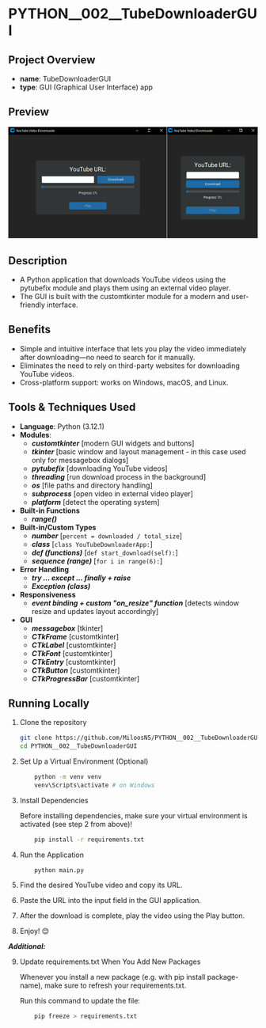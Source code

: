 # PYTHON__002__TubeDownloaderGUI

## Project Overview 
- **name**: TubeDownloaderGUI
- **type**: GUI (Graphical User Interface) app

## Preview

<img src="./previews/preview_1.png">

## Description 
- A Python application that downloads YouTube videos using the pytubefix module and plays them using an external video player.
- The GUI is built with the customtkinter module for a modern and user-friendly interface.

## Benefits
- Simple and intuitive interface that lets you play the video immediately after downloading—no need to search for it manually.
- Eliminates the need to rely on third-party websites for downloading YouTube videos.
- Cross-platform support: works on Windows, macOS, and Linux.

## Tools & Techniques Used
- **Language**: Python (3.12.1)
- **Modules**:
    - ***customtkinter*** [modern GUI widgets and buttons]
    - ***tkinter*** [basic window and layout management - in this case used only for messagebox dialogs]
    - ***pytubefix*** [downloading YouTube videos]
    - ***threading*** [run download process in the background]
    - ***os*** [file paths and directory handling]
    - ***subprocess*** [open video in external video player]
    - ***platform*** [detect the operating system]
- **Built-in Functions**
    - ***range()*** 
- **Built-in/Custom Types**
    - ***number*** [```percent = downloaded / total_size```]
    - ***class*** [```class YouTubeDownloaderApp:```]
    - ***def (functions)*** [```def start_download(self):```]
    - ***sequence (range)*** [```for i in range(6):```]
- **Error Handling**
    - ***try ... except ... finally + raise***
    - ***Exception (class)***
- **Responsiveness**
    - ***<Configure> event binding + custom "on_resize" function*** [detects window resize and updates layout accordingly]
- **GUI**
    - ***messagebox*** [tkinter]
    - ***CTkFrame*** [customtkinter]
    - ***CTkLabel*** [customtkinter]
    - ***CTkFont*** [customtkinter]
    - ***CTkEntry*** [customtkinter]
    - ***CTkButton*** [customtkinter]
    - ***CTkProgressBar*** [customtkinter]
  
## Running Locally
1. Clone the repository

   ```bash
   git clone https://github.com/MiloosN5/PYTHON__002__TubeDownloaderGUI.git
   cd PYTHON__002__TubeDownloaderGUI
   
2. Set Up a Virtual Environment (Optional)
    ```bash
        python -m venv venv
        venv\Scripts\activate # on Windows
    ```
3. Install Dependencies

   Before installing dependencies, make sure your virtual environment is activated (see step 2 from above)!
    ```bash
        pip install -r requirements.txt
    ```
4. Run the Application
    ```
        python main.py
    ```
5. Find the desired YouTube video and copy its URL.
6. Paste the URL into the input field in the GUI application.
7. After the download is complete, play the video using the Play button.
8. Enjoy! 😊

***Additional:***

9. Update requirements.txt When You Add New Packages

    Whenever you install a new package (e.g. with pip install package-name), make sure to refresh your requirements.txt.

    Run this command to update the file:
    ```bash
        pip freeze > requirements.txt
    ```
